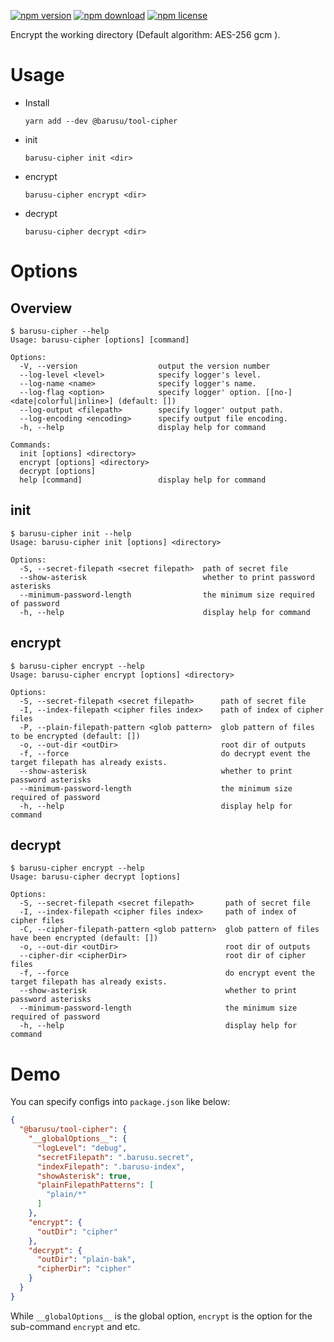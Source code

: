 [![npm version](https://img.shields.io/npm/v/@barusu/tool-cipher.svg)](https://www.npmjs.com/package/@barusu/tool-cipher)
[![npm download](https://img.shields.io/npm/dm/@barusu/tool-cipher.svg)](https://www.npmjs.com/package/@barusu/tool-cipher)
[![npm license](https://img.shields.io/npm/l/@barusu/tool-cipher.svg)](https://www.npmjs.com/package/@barusu/tool-cipher)


Encrypt the working directory (Default algorithm: AES-256 gcm ).


# Usage

  * Install
    ```shell
    yarn add --dev @barusu/tool-cipher
    ```

  * init
    ```shell
    barusu-cipher init <dir>
    ```

  * encrypt
    ```shell
    barusu-cipher encrypt <dir>
    ```

  * decrypt
    ```shell
    barusu-cipher decrypt <dir>
    ```


# Options

## Overview

  ```shell
  $ barusu-cipher --help
  Usage: barusu-cipher [options] [command]

  Options:
    -V, --version                  output the version number
    --log-level <level>            specify logger's level.
    --log-name <name>              specify logger's name.
    --log-flag <option>            specify logger' option. [[no-]<date|colorful|inline>] (default: [])
    --log-output <filepath>        specify logger' output path.
    --log-encoding <encoding>      specify output file encoding.
    -h, --help                     display help for command

  Commands:
    init [options] <directory>
    encrypt [options] <directory>
    decrypt [options]
    help [command]                 display help for command
  ```

## init

  ```shell
  $ barusu-cipher init --help
  Usage: barusu-cipher init [options] <directory>

  Options:
    -S, --secret-filepath <secret filepath>  path of secret file
    --show-asterisk                          whether to print password asterisks
    --minimum-password-length                the minimum size required of password
    -h, --help                               display help for command
  ```

## encrypt

  ```shell
  $ barusu-cipher encrypt --help
  Usage: barusu-cipher encrypt [options] <directory>

  Options:
    -S, --secret-filepath <secret filepath>      path of secret file
    -I, --index-filepath <cipher files index>    path of index of cipher files
    -P, --plain-filepath-pattern <glob pattern>  glob pattern of files to be encrypted (default: [])
    -o, --out-dir <outDir>                       root dir of outputs
    -f, --force                                  do decrypt event the target filepath has already exists.
    --show-asterisk                              whether to print password asterisks
    --minimum-password-length                    the minimum size required of password
    -h, --help                                   display help for command
  ```

## decrypt

  ```shell
  $ barusu-cipher encrypt --help
  Usage: barusu-cipher decrypt [options]

  Options:
    -S, --secret-filepath <secret filepath>       path of secret file
    -I, --index-filepath <cipher files index>     path of index of cipher files
    -C, --cipher-filepath-pattern <glob pattern>  glob pattern of files have been encrypted (default: [])
    -o, --out-dir <outDir>                        root dir of outputs
    --cipher-dir <cipherDir>                      root dir of cipher files
    -f, --force                                   do encrypt event the target filepath has already exists.
    --show-asterisk                               whether to print password asterisks
    --minimum-password-length                     the minimum size required of password
    -h, --help                                    display help for command
  ```


# Demo
  You can specify configs into `package.json` like below:

  ```json
  {
    "@barusu/tool-cipher": {
      "__globalOptions__": {
        "logLevel": "debug",
        "secretFilepath": ".barusu.secret",
        "indexFilepath": ".barusu-index",
        "showAsterisk": true,
        "plainFilepathPatterns": [
          "plain/*"
        ]
      },
      "encrypt": {
        "outDir": "cipher"
      },
      "decrypt": {
        "outDir": "plain-bak",
        "cipherDir": "cipher"
      }
    }
  }
  ```

  While `__globalOptions__` is the global option, `encrypt` is the option for the sub-command `encrypt` and etc.
